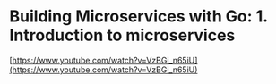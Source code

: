 # Building Microservices with Go: 1. Introduction to microservices

[https://www.youtube.com/watch?v=VzBGi_n65iU](https://www.youtube.com/watch?v=VzBGi_n65iU)
